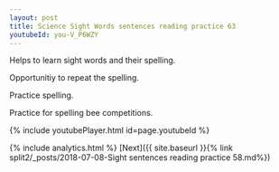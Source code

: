 ```yaml
---
layout: post
title: Science Sight Words sentences reading practice 63
youtubeId: you-V_P6WZY
---
```

 
 
Helps to learn sight words and their spelling.

Opportunitiy to repeat the spelling. 

Practice spelling. 
 
Practice for spelling bee competitions. 
 
{% include youtubePlayer.html id=page.youtubeId %}
 
 
{% include analytics.html %} 
[Next]({{ site.baseurl }}{% link  split2/_posts/2018-07-08-Sight sentences reading practice 58.md%})
 
